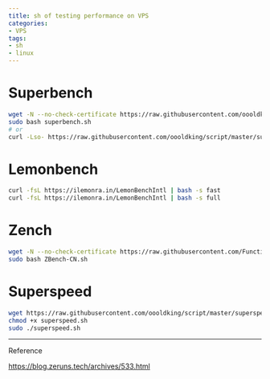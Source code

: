 ```yaml
---
title: sh of testing performance on VPS
categories: 
- VPS
tags: 
- sh
- linux
---
```


# Superbench

```sh
wget -N --no-check-certificate https://raw.githubusercontent.com/oooldking/script/master/superbench.sh
sudo bash superbench.sh
# or
curl -Lso- https://raw.githubusercontent.com/oooldking/script/master/superbench.sh | bash
```

# Lemonbench

```sh
curl -fsL https://ilemonra.in/LemonBenchIntl | bash -s fast
curl -fsL https://ilemonra.in/LemonBenchIntl | bash -s full
```

# Zench

```sh
wget -N --no-check-certificate https://raw.githubusercontent.com/FunctionClub/ZBench/master/ZBench-CN.sh
sudo bash ZBench-CN.sh
```

# Superspeed

```sh
wget https://raw.githubusercontent.com/oooldking/script/master/superspeed.sh
chmod +x superspeed.sh
sudo ./superspeed.sh
```





----

Reference

https://blog.zeruns.tech/archives/533.html